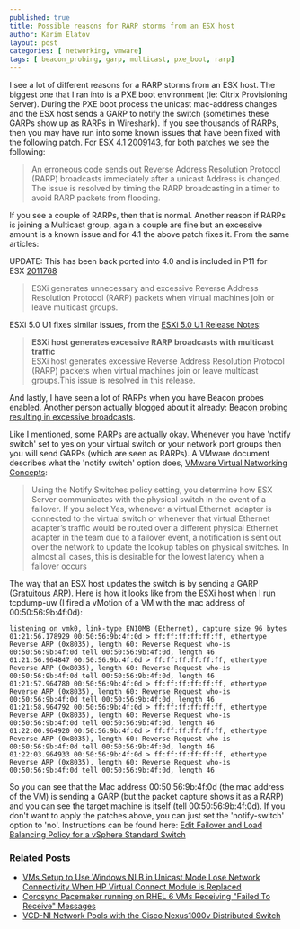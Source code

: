 ```yaml
---
published: true
title: Possible reasons for RARP storms from an ESX host
author: Karim Elatov
layout: post
categories: [ networking, vmware]
tags: [ beacon_probing, garp, multicast, pxe_boot, rarp]
---
```

I see a lot of different reasons for a RARP storms from an ESX host. The biggest one that I ran into is a PXE boot environment (ie: Citrix Provisioning Server). During the PXE boot process the unicast mac-address changes and the ESX host sends a GARP to notify the switch (sometimes these GARPs show up as RARPs in Wireshark). If you see thousands of RARPs, then you may have run into some known issues that have been fixed with the following patch. For ESX 4.1 [2009143](http://kb.vmware.com/kb/2009136), for both patches we see the following:

> An erroneous code sends out Reverse Address Resolution Protocol (RARP) broadcasts immediately after a unicast Address is changed. The issue is resolved by timing the RARP broadcasting in a timer to avoid RARP packets from flooding.

If you see a couple of RARPs, then that is normal. Another reason if RARPs is joining a Multicast group, again a couple are fine but an excessive amount is a known issue and for 4.1 the above patch fixes it. From the same articles:

UPDATE: This has been back ported into 4.0 and is included in P11 for ESX [2011768](http://kb.vmware.com/kb/2011767)

> ESXi generates unnecessary and excessive Reverse Address Resolution Protocol (RARP) packets when virtual machines join or leave multicast groups.

ESXi 5.0 U1 fixes similar issues, from the [ESXi 5.0 U1 Release Notes](https://www.vmware.com/support/vsphere5/doc/vsp_esxi50_u1_rel_notes.html):


> **ESXi host generates excessive RARP broadcasts with multicast traffic**<br /> ESXi host generates excessive Reverse Address Resolution Protocol (RARP) packets when virtual machines join or leave multicast groups.This issue is resolved in this release.

And lastly, I have seen a lot of RARPs when you have Beacon probes enabled. Another person actually blogged about it already: [Beacon probing resulting in excessive broadcasts](http://virtualrj.wordpress.com/2009/01/14/beacon-probing-resulting-in-excessive-broadcasts/).

Like I mentioned, some RARPs are actually okay. Whenever you have 'notify switch' set to yes on your virtual switch or your network port groups then you will send GARPs (which are seen as RARPs). A VMware document describes what the 'notify switch' option does, [VMware Virtual Networking Concepts](http://www.vmware.com/content/dam/digitalmarketing/vmware/en/pdf/techpaper/virtual_networking_concepts.pdf):

> Using the Notify Switches policy setting, you determine how ESX Server communicates with the physical switch in the event of a failover. If you select Yes, whenever a virtual Ethernet  adapter is connected to the virtual switch or whenever that virtual Ethernet adapter’s traffic would be routed over a different physical Ethernet adapter in the team due to a failover event, a notification is sent out over the network to update the lookup tables on physical switches. In almost all cases, this is desirable for the lowest latency when a failover occurs

The way that an ESX host updates the switch is by sending a GARP ([Gratuitous ARP](http://wiki.wireshark.org/Gratuitous_ARP)). Here is how it looks like from the ESXi host when I run tcpdump-uw (I fired a vMotion of a VM with the mac address of 00:50:56:9b:4f:0d):

	listening on vmk0, link-type EN10MB (Ethernet), capture size 96 bytes
	01:21:56.178929 00:50:56:9b:4f:0d > ff:ff:ff:ff:ff:ff, ethertype Reverse ARP (0x8035), length 60: Reverse Request who-is 00:50:56:9b:4f:0d tell 00:50:56:9b:4f:0d, length 46
	01:21:56.964847 00:50:56:9b:4f:0d > ff:ff:ff:ff:ff:ff, ethertype Reverse ARP (0x8035), length 60: Reverse Request who-is 00:50:56:9b:4f:0d tell 00:50:56:9b:4f:0d, length 46
	01:21:57.964780 00:50:56:9b:4f:0d > ff:ff:ff:ff:ff:ff, ethertype Reverse ARP (0x8035), length 60: Reverse Request who-is 00:50:56:9b:4f:0d tell 00:50:56:9b:4f:0d, length 46
	01:21:58.964792 00:50:56:9b:4f:0d > ff:ff:ff:ff:ff:ff, ethertype Reverse ARP (0x8035), length 60: Reverse Request who-is 00:50:56:9b:4f:0d tell 00:50:56:9b:4f:0d, length 46
	01:22:00.964920 00:50:56:9b:4f:0d > ff:ff:ff:ff:ff:ff, ethertype Reverse ARP (0x8035), length 60: Reverse Request who-is 00:50:56:9b:4f:0d tell 00:50:56:9b:4f:0d, length 46
	01:22:03.964933 00:50:56:9b:4f:0d > ff:ff:ff:ff:ff:ff, ethertype Reverse ARP (0x8035), length 60: Reverse Request who-is 00:50:56:9b:4f:0d tell 00:50:56:9b:4f:0d, length 46

So you can see that the Mac address 00:50:56:9b:4f:0d (the mac address of the VM) is sending a GARP (but the packet capture shows it as a RARP) and you can see the target machine is itself (tell 00:50:56:9b:4f:0d). If you don't want to apply the patches above, you can just set the 'notify-switch' option to 'no'. Instructions can be found here: [Edit Failover and Load Balancing Policy for a vSphere Standard Switch](http://pubs.vmware.com/vsphere-50/index.jsp?topic=/com.vmware.vsphere.networking.doc_50/GUID-D5EA6315-5DCD-463E-A701-B3D8D9250FB5.html)

### Related Posts

- [VMs Setup to Use Windows NLB in Unicast Mode Lose Network Connectivity When HP Virtual Connect Module is Replaced](/2012/09/vms-setup-to-use-windows-nlb-in-unicast-mode-lose-network-connectivity-when-hp-virtual-connect-module-is-replaced/)
- [Corosync Pacemaker running on RHEL 6 VMs Receiving "Failed To Receive" Messages](/2012/08/corosync-pacemaker-running-on-rhel-6-vms-receiving-failed-to-receive-messages/)
- [VCD-NI Network Pools with the Cisco Nexus1000v Distributed Switch](/2012/08/vcd-ni-network-pools-with-the-cisco-nexus1000v/)

